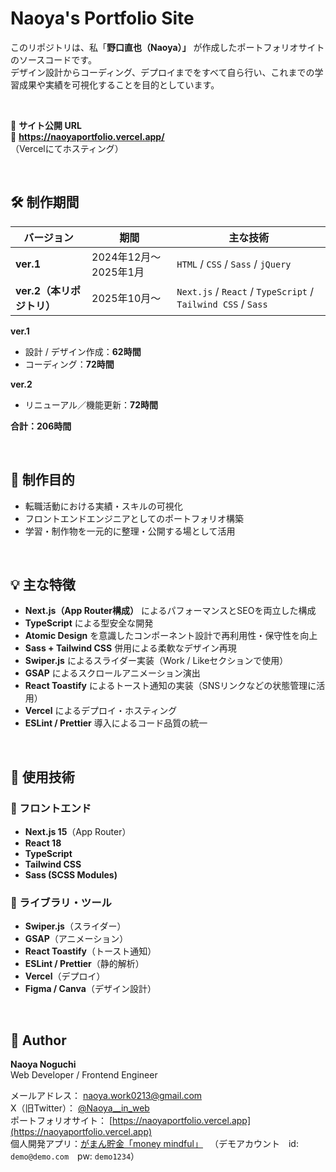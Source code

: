 # Naoya's Portfolio Site

このリポジトリは、私「**野口直也（Naoya）」** が作成したポートフォリオサイトのソースコードです。  
デザイン設計からコーディング、デプロイまでをすべて自ら行い、これまでの学習成果や実績を可視化することを目的としています。

<br >

📍 **サイト公開 URL**  
🔗 **https://naoyaportfolio.vercel.app/**  
（Vercelにてホスティング）

<br >


## 🛠 制作期間
| バージョン | 期間 | 主な技術 |
|-------------|------|-----------|
| **ver.1** | 2024年12月〜2025年1月 | `HTML` / `CSS` / `Sass` / `jQuery` |
| **ver.2（本リポジトリ）** | 2025年10月〜 | `Next.js` / `React` / `TypeScript` / `Tailwind CSS` / `Sass` |

**ver.1**
  - 設計 / デザイン作成：**62時間**  
  - コーディング：**72時間**   

**ver.2**  
  - リニューアル／機能更新：**72時間**

**合計：206時間**

<br >

## 🎯 制作目的

- 転職活動における実績・スキルの可視化  
- フロントエンドエンジニアとしてのポートフォリオ構築  
- 学習・制作物を一元的に整理・公開する場として活用  

<br >


## 💡 主な特徴

- **Next.js（App Router構成）** によるパフォーマンスとSEOを両立した構成  
- **TypeScript** による型安全な開発  
- **Atomic Design** を意識したコンポーネント設計で再利用性・保守性を向上  
- **Sass + Tailwind CSS** 併用による柔軟なデザイン再現  
- **Swiper.js** によるスライダー実装（Work / Likeセクションで使用）  
- **GSAP** によるスクロールアニメーション演出  
- **React Toastify** によるトースト通知の実装（SNSリンクなどの状態管理に活用）  
- **Vercel** によるデプロイ・ホスティング  
- **ESLint / Prettier** 導入によるコード品質の統一 

<br >

## 🔧 使用技術

### 🧱 フロントエンド
- **Next.js 15**（App Router）
- **React 18**
- **TypeScript**
- **Tailwind CSS**
- **Sass (SCSS Modules)**

### 🧩 ライブラリ・ツール
- **Swiper.js**（スライダー）
- **GSAP**（アニメーション）
- **React Toastify**（トースト通知）
- **ESLint / Prettier**（静的解析）
- **Vercel**（デプロイ）
- **Figma / Canva**（デザイン設計）

<br >

## 👤 Author

**Naoya Noguchi**  
Web Developer / Frontend Engineer  

メールアドレス： naoya.work0213@gmail.com  
X（旧Twitter）： [@Naoya__in_web](https://x.com/Naoya__in_web)  
ポートフォリオサイト： [https://naoyaportfolio.vercel.app](https://naoyaportfolio.vercel.app)   
個人開発アプリ：[がまん貯金「money mindful」](https://moneymindful-gamma.vercel.app/) 　（デモアカウント　id: `demo@demo.com`　pw: `demo1234`）
